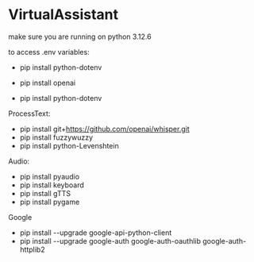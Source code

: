 # VirtualAssistant

make sure you are running on python 3.12.6

to access .env variables:
 - pip install python-dotenv


 - pip install openai
 - pip install python-dotenv

ProcessText:
 - pip install git+https://github.com/openai/whisper.git
 - pip install fuzzywuzzy
 - pip install python-Levenshtein




Audio:
 - pip install pyaudio
 - pip install keyboard
 - pip install gTTS
 - pip install pygame

Google
 - pip install --upgrade google-api-python-client
 - pip install --upgrade google-auth google-auth-oauthlib google-auth-httplib2
